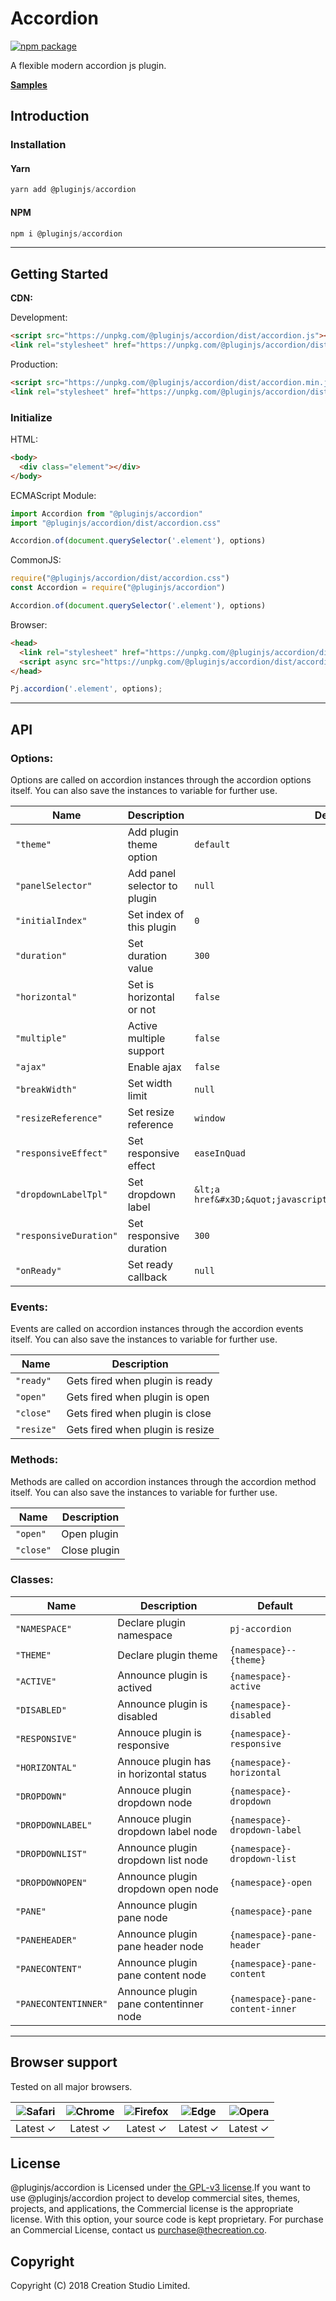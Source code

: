 # Accordion
[![npm package](https://img.shields.io/npm/v/@pluginjs/accordion.svg)](https://www.npmjs.com/package/@pluginjs/accordion)

A flexible modern accordion js plugin.

**[Samples](https://codesandbox.io/s/github/pluginjs/plugin.js/tree/master/modules/accordion/samples)**

## Introduction
### Installation

#### Yarn
```javascript
yarn add @pluginjs/accordion
```
#### NPM
```javascript
npm i @pluginjs/accordion
```
---

## Getting Started

**CDN:**

Development:
```html
<script src="https://unpkg.com/@pluginjs/accordion/dist/accordion.js"></script>
<link rel="stylesheet" href="https://unpkg.com/@pluginjs/accordion/dist/accordion.css">
```
Production:
```html
<script src="https://unpkg.com/@pluginjs/accordion/dist/accordion.min.js"></script>
<link rel="stylesheet" href="https://unpkg.com/@pluginjs/accordion/dist/accordion.min.css">
```

### Initialize
HTML:
```html
<body>
  <div class="element"></div>
</body>
```
ECMAScript Module:
```javascript
import Accordion from "@pluginjs/accordion"
import "@pluginjs/accordion/dist/accordion.css"

Accordion.of(document.querySelector('.element'), options)
```
CommonJS:
```javascript
require("@pluginjs/accordion/dist/accordion.css")
const Accordion = require("@pluginjs/accordion")

Accordion.of(document.querySelector('.element'), options)
```
Browser:
```html
<head>
  <link rel="stylesheet" href="https://unpkg.com/@pluginjs/accordion/dist/accordion.css">
  <script async src="https://unpkg.com/@pluginjs/accordion/dist/accordion.js"></script>
</head>
```
```javascript
Pj.accordion('.element', options);
```
---
## API

### Options:
Options are called on accordion instances through the accordion options itself.
You can also save the instances to variable for further use.

Name | Description | Default
-----|--------------|-----
`"theme"` | Add plugin theme option | `default`
`"panelSelector"` | Add panel selector to plugin | `null`
`"initialIndex"` | Set index of this plugin | `0`
`"duration"` | Set duration value | `300`
`"horizontal"` | Set is horizontal or not | `false`
`"multiple"` | Active multiple support | `false`
`"ajax"` | Enable ajax | `false`
`"breakWidth"` | Set width limit | `null`
`"resizeReference"` | Set resize reference | `window`
`"responsiveEffect"` | Set responsive effect | `easeInQuad`
`"dropdownLabelTpl"` | Set dropdown label | `&lt;a href&#x3D;&quot;javascript:void(0)&quot;&gt;&lt;/a&gt;`
`"responsiveDuration"` | Set responsive duration | `300`
`"onReady"` | Set ready callback | `null`

### Events:
Events are called on accordion instances through the accordion events itself.
You can also save the instances to variable for further use.

Name | Description
-----|-----
`"ready"` | Gets fired when plugin is ready
`"open"` | Gets fired when plugin is open
`"close"` | Gets fired when plugin is close
`"resize"` | Gets fired when plugin is resize


### Methods:
Methods are called on accordion instances through the accordion method itself.
You can also save the instances to variable for further use.

Name | Description
-----|-----
`"open"` | Open plugin
`"close"` | Close plugin


### Classes:
Name | Description | Default
-----|------|------
`"NAMESPACE"` | Declare plugin namespace | `pj-accordion`
`"THEME"` | Declare plugin theme | `{namespace}--{theme}`
`"ACTIVE"` | Announce plugin is actived | `{namespace}-active`
`"DISABLED"` | Announce plugin is disabled | `{namespace}-disabled`
`"RESPONSIVE"` | Annouce plugin is responsive | `{namespace}-responsive`
`"HORIZONTAL"` | Annouce plugin has in horizontal status | `{namespace}-horizontal`
`"DROPDOWN"` | Annouce plugin dropdown node | `{namespace}-dropdown`
`"DROPDOWNLABEL"` | Annouce plugin dropdown label node | `{namespace}-dropdown-label`
`"DROPDOWNLIST"` | Announce plugin dropdown list node | `{namespace}-dropdown-list`
`"DROPDOWNOPEN"` | Announce plugin dropdown open node | `{namespace}-open`
`"PANE"` | Announce plugin pane node | `{namespace}-pane`
`"PANEHEADER"` | Announce plugin pane header node | `{namespace}-pane-header`
`"PANECONTENT"` | Announce plugin pane content node | `{namespace}-pane-content`
`"PANECONTENTINNER"` | Announce plugin pane contentinner node | `{namespace}-pane-content-inner`



---

## Browser support

Tested on all major browsers.

| <img src="https://raw.githubusercontent.com/alrra/browser-logos/master/src/safari/safari_32x32.png" alt="Safari"> | <img src="https://raw.githubusercontent.com/alrra/browser-logos/master/src/chrome/chrome_32x32.png" alt="Chrome"> | <img src="https://raw.githubusercontent.com/alrra/browser-logos/master/src/firefox/firefox_32x32.png" alt="Firefox"> | <img src="https://raw.githubusercontent.com/alrra/browser-logos/master/src/edge/edge_32x32.png" alt="Edge"> | <img src="https://raw.githubusercontent.com/alrra/browser-logos/master/src/opera/opera_32x32.png" alt="Opera"> |
|:--:|:--:|:--:|:--:|:--:|
| Latest ✓ | Latest ✓ | Latest ✓ | Latest ✓ | Latest ✓ |

## License
@pluginjs/accordion is Licensed under [the GPL-v3 license](LICENSE).If you want to use @pluginjs/accordion project to develop commercial sites, themes, projects, and applications, the Commercial license is the appropriate license. With this option, your source code is kept proprietary. For purchase an Commercial License, contact us purchase@thecreation.co.

## Copyright
Copyright (C) 2018 Creation Studio Limited.